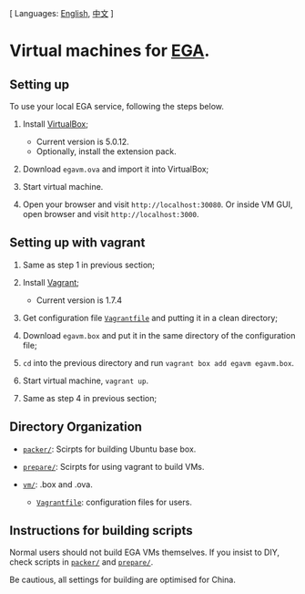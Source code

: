 [ Languages: [English](README.md), [中文](README-zh.md) ]

# Virtual machines for [EGA](http://ega.nju.edu.cn).

## Setting up

To use your local EGA service, following the steps below.

1. Install [VirtualBox](https://www.virtualbox.org/wiki/Downloads);
    + Current version is 5.0.12.
    + Optionally, install the extension pack.

2. Download `egavm.ova` and import it into VirtualBox;

3. Start virtual machine.

4. Open your browser and visit `http://localhost:30080`. Or inside VM GUI, open browser and visit `http://localhost:3000`.

## Setting up with vagrant

1. Same as step 1 in previous section;

2. Install [Vagrant](https://www.vagrantup.com/downloads.html);
    + Current version is 1.7.4

3. Get configuration file [`Vagrantfile`](vm/Vagrantfile) and putting it in a clean directory;

4. Download `egavm.box` and put it in the same directory of the configuration file;

5. `cd` into the previous directory and run `vagrant box add egavm egavm.box`.

6. Start virtual machine, `vagrant up`.

7. Same as step 4 in previous section;

## Directory Organization

* [`packer/`](packer/): Scirpts for building Ubuntu base box.

* [`prepare/`](prepare/): Scirpts for using vagrant to build VMs.

* [`vm/`](vm/): .box and .ova.
    * [`Vagrantfile`](vm/Vagrantfile): configuration files for users.

## Instructions for building scripts

Normal users should not build EGA VMs themselves. If you insist to DIY, check scripts in [`packer/`](packer/) and [`prepare/`](prepare/).

Be cautious, all settings for building are optimised for China.
